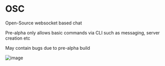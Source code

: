 # OSC
 Open-Source websocket based chat

Pre-alpha only allows basic commands via  CLI such as messaging, server creation etc

May contain bugs due to pre-alpha build

![image](https://user-images.githubusercontent.com/116813299/210120199-868b847b-da42-47f5-b36c-ec237e98619c.png)
